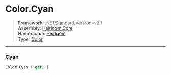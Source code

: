 # Color.Cyan

> **Framework**: .NETStandard,Version=v2.1  
> **Assembly**: [Heirloom.Core][0]  
> **Namespace**: [Heirloom][0]  
> **Type**: [Color][1]  

--------------------------------------------------------------------------------

### Cyan

```cs
Color Cyan { get; }
```

[0]: ..\Heirloom.Core.md
[1]: Heirloom.Color.md

